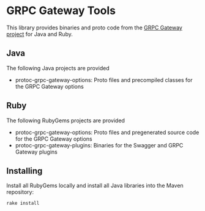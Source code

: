 GRPC Gateway Tools
==================

This library provides binaries and proto code from the [GRPC Gateway project][grpc-gateway] for Java and Ruby.

[grpc-gateway]: https://grpc-ecosystem.github.io/grpc-gateway/

## Java

The following Java projects are provided

* protoc-grpc-gateway-options: Proto files and precompiled classes for the GRPC Gateway options

## Ruby

The following RubyGems projects are provided

* protoc-grpc-gateway-options: Proto files and pregenerated source code for the GRPC Gateway options
* protoc-grpc-gateway-plugins: Binaries for the Swagger and GRPC Gateway plugins

## Installing

Install all RubyGems locally and install all Java libraries into the Maven repository:

```bash
rake install
```

